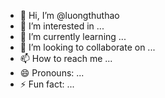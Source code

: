 - 👋 Hi, I’m @luongthuthao
- 👀 I’m interested in ...
- 🌱 I’m currently learning ...
- 💞️ I’m looking to collaborate on ...
- 📫 How to reach me ...
- 😄 Pronouns: ...
- ⚡ Fun fact: ...

<!---
luongthuthao/luongthuthao is a ✨ special ✨ repository because its `README.md` (this file) appears on your GitHub profile.
You can click the Preview link to take a look at your changes.
--->
